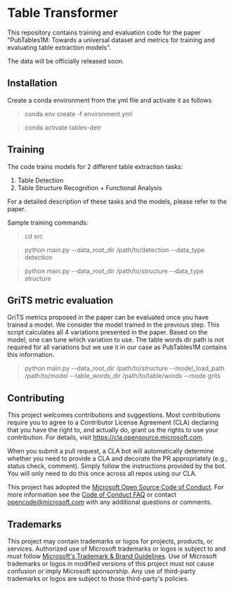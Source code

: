 # Table Transformer

This repository contains training and evaluation code for the paper "PubTables1M: Towards a universal dataset and metrics for training and evaluating table extraction models".

The data will be officially released soon.

## Installation
Create a conda environment from the yml file and activate it as follows

> conda env create -f environment.yml

> conda activate tables-detr

## Training
The code trains models for 2 different table extraction tasks:

1. Table Detection
2. Table Structure Recognition + Functional Analysis

For a detailed description of these tasks and the models, please refer to the paper.

Sample training commands:

> cd src

> python main.py --data_root_dir /path/to/detection --data_type detection

> python main.py --data_root_dir /path/to/structure --data_type structure

## GriTS metric evaluation
GriTS metrics proposed in the paper can be evaluated once you have trained a
model. We consider the model trained in the previous step. This script
calculates all 4 variations presented in the paper. Based on the model, one can
tune which variation to use. The table words dir path is not required for all
variations but we use it in our case as PubTables1M contains this information.

> python main.py --data_root_dir /path/to/structure --model_load_path /path/to/model --table_words_dir /path/to/table/words --mode grits


## Contributing

This project welcomes contributions and suggestions.  Most contributions require you to agree to a
Contributor License Agreement (CLA) declaring that you have the right to, and actually do, grant us
the rights to use your contribution. For details, visit https://cla.opensource.microsoft.com.

When you submit a pull request, a CLA bot will automatically determine whether you need to provide
a CLA and decorate the PR appropriately (e.g., status check, comment). Simply follow the instructions
provided by the bot. You will only need to do this once across all repos using our CLA.

This project has adopted the [Microsoft Open Source Code of Conduct](https://opensource.microsoft.com/codeofconduct/).
For more information see the [Code of Conduct FAQ](https://opensource.microsoft.com/codeofconduct/faq/) or
contact [opencode@microsoft.com](mailto:opencode@microsoft.com) with any additional questions or comments.

## Trademarks

This project may contain trademarks or logos for projects, products, or services. Authorized use of Microsoft 
trademarks or logos is subject to and must follow 
[Microsoft's Trademark & Brand Guidelines](https://www.microsoft.com/en-us/legal/intellectualproperty/trademarks/usage/general).
Use of Microsoft trademarks or logos in modified versions of this project must not cause confusion or imply Microsoft sponsorship.
Any use of third-party trademarks or logos are subject to those third-party's policies.
